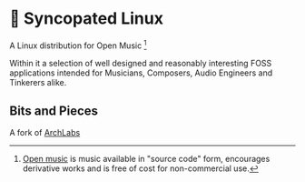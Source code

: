 # :musical_score:	Syncopated Linux

A Linux distribution for Open Music [^1]

Within it a selection of well designed and reasonably interesting FOSS applications intended for Musicians, Composers, Audio Engineers and Tinkerers alike.

## Bits and Pieces

A fork of [ArchLabs](https://archlabslinux.com)


[^1]: [Open music](https://open-music.org/about) is music available in "source code" form, encourages derivative works and is free of cost for non-commercial use.
